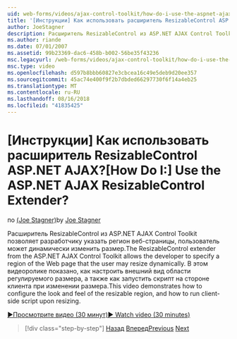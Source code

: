 ```yaml
---
uid: web-forms/videos/ajax-control-toolkit/how-do-i-use-the-aspnet-ajax-resizablecontrol-extender
title: '[Инструкции] Как использовать расширитель ResizableControl ASP.NET AJAX? | Документы Майкрософт'
author: JoeStagner
description: Расширитель ResizableControl из ASP.NET AJAX Control Toolkit позволяет разработчику указать регион веб-страницы, пользователь может менять размер динамического...
ms.author: riande
ms.date: 07/01/2007
ms.assetid: 99b23369-dac6-458b-b002-56be35f43236
msc.legacyurl: /web-forms/videos/ajax-control-toolkit/how-do-i-use-the-aspnet-ajax-resizablecontrol-extender
msc.type: video
ms.openlocfilehash: d597b8bbb60827e3cbcea16c49e5deb9d20ee357
ms.sourcegitcommit: 45ac74e400f9f2b7dbded66297730f6f14a4eb25
ms.translationtype: MT
ms.contentlocale: ru-RU
ms.lasthandoff: 08/16/2018
ms.locfileid: "41835425"
---
```

<a name="how-do-i-use-the-aspnet-ajax-resizablecontrol-extender"></a><span data-ttu-id="650b8-104">[Инструкции] Как использовать расширитель ResizableControl ASP.NET AJAX?</span><span class="sxs-lookup"><span data-stu-id="650b8-104">[How Do I:] Use the ASP.NET AJAX ResizableControl Extender?</span></span>
====================
<span data-ttu-id="650b8-105">по [(Joe Stagner)](https://github.com/JoeStagner)</span><span class="sxs-lookup"><span data-stu-id="650b8-105">by [Joe Stagner](https://github.com/JoeStagner)</span></span>

<span data-ttu-id="650b8-106">Расширитель ResizableControl из ASP.NET AJAX Control Toolkit позволяет разработчику указать регион веб-страницы, пользователь может динамически изменить размер.</span><span class="sxs-lookup"><span data-stu-id="650b8-106">The ResizableControl extender from the ASP.NET AJAX Control Toolkit allows the developer to specify a region of the Web page that the user may resize dynamically.</span></span> <span data-ttu-id="650b8-107">В этом видеоролике показано, как настроить внешний вид области регулируемого размера, а также как запустить скрипт на стороне клиента при изменении размера.</span><span class="sxs-lookup"><span data-stu-id="650b8-107">This video demonstrates how to configure the look and feel of the resizable region, and how to run client-side script upon resizing.</span></span>

[<span data-ttu-id="650b8-108">&#9654;Просмотрите видео (30 минут)</span><span class="sxs-lookup"><span data-stu-id="650b8-108">&#9654; Watch video (30 minutes)</span></span>](https://channel9.msdn.com/Blogs/ASP-NET-Site-Videos/how-do-i-use-the-aspnet-ajax-resizablecontrol-extender)

> [!div class="step-by-step"]
> <span data-ttu-id="650b8-109">[Назад](how-do-i-use-the-aspnet-ajax-validatorcallout-extender.md)
> [Вперед](how-do-i-use-the-aspnet-ajax-tabs-control.md)</span><span class="sxs-lookup"><span data-stu-id="650b8-109">[Previous](how-do-i-use-the-aspnet-ajax-validatorcallout-extender.md)
[Next](how-do-i-use-the-aspnet-ajax-tabs-control.md)</span></span>
